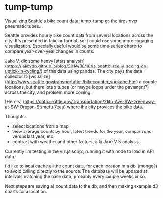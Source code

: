 # tump-tump
Visualizing Seattle's bike count data; tump-tump go the tires over pneumatic tubes...

Seattle provides hourly bike count data from several locations across the city. It's presented in tabular format, so it could use some more engaging visualization. Especially useful would be some time-series charts to compare year-over-year changes in counts. 

Jake V. did some heavy [stats analysis] (https://jakevdp.github.io/blog/2014/06/10/is-seattle-really-seeing-an-uptick-in-cycling/) of this data using pandas. The city pays the data collector to [visualize] (http://www.seattle.gov/transportation/bikecounter_spokane.htm) a couple locations, but there lots o tubes (or maybe loops under the pavement?) across the city, and problem more coming. 

[Here's] (https://data.seattle.gov/Transportation/26th-Ave-SW-Greenway-at-SW-Oregon-St/mefu-7eau) where the city provides the bike data. 

Thoughts:

  - select locations from a map
  - view average counts by hour, latest trends for the year, comparisons versus last year, etc.
  - contrast with weather and other factors, a la Jake V.'s analysis

Currently I'm testing in the viz.js script, running it with node to load in API data. 

I'd like to local cache all the count data, for each location in a db, (mongo?) to avoid calling directly to the source. The database will be updated at intervals matching the base data, probably every couple weeks or so. 

Next steps are saving all count data to the db, and then making example d3 charts for a location.
